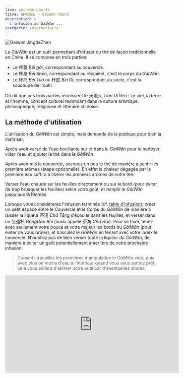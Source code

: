 ```yaml
---
lien: gai-wan-pao-fa
titre: 蓋碗泡法 - GàiWǎn PàoFǎ
description: >
  L'infusion au GàiWǎn ...
catégorie: intermediaire
---
```


![Gaiwan JingdeZhen](/assets/media/gaiwan-paofa-jingdezhen.jpg)

Le _GàiWǎn_ est un outil permettant d'infuser du thé de façon traditionnelle en Chine.
Il se compose en trois parties:

- Le 杯蓋 _Bēi gài_, correspondant au couvercle.
- Le 杯身 _Bēi Shēn_, correspondant au récipient, c'est le corps du _GàiWǎn_.
- Le 杯托 _Bēi Tuō_ ou 杯底 _Bēi Dì_, correspondant au socle, c'est la soucoupe de l'outil.

On dit que ces trois parties réunissent le 天地人 _Tiān Dì Rén_ : Le ciel, la terre et l'homme, concept culturel redondant dans la culture artistique, philosophique, religieuse et littéraire chinoise.  

## La méthode d'utilisation

L'utilisation du _GàiWǎn_ est simple, mais demande de la pratique pour bien la maîtriser. 

Après avoir versé de l'eau bouillante sur et dans le _GàiWǎn_ pour le nettoyer, vider l'eau et ajouter le thé dans le _GàiWǎn_.

Après avoir mis le couvercle, secouez un peu le thé de manière à sentir les premiers arômes (étape optionnelle). En effet la chaleur dégagée par la première eau suffira à libérer les premiers arômes de votre thé.

Verser l'eau chaude sur les feuilles directement ou sur le bord (pour éviter de trop brusquer les feuilles) selon votre goût, et remplir le _GàiWǎn_ jusqu'aux 9/10èmes.

Lorsque vous considérerez l'infusion terminée (cf. [table d'infusion](./ressources/table-d-infusion)), créer un petit espace entre le Couvercle et le Corps du _GàiWǎn_ de manière à laisser la liqueur 茶湯 _Chá Tāng_ s'écouler sans les feuilles, et verser dans un 公道杯 _GōngDào Bēi_ (aussi appelé 茶海 _Chá Hǎi_). 
Pour se faire, tenez avec seulement votre pouce et votre majeur les bords du _GàiWǎn_ (pour éviter de vous brûler), et basculez le _GàiWǎn_ en tenant avec votre index le couvercle.
N'oubliez pas de bien verser toute la liqueur du _GàiWǎn_, de manière à éviter un goût potentiellement amer lors de votre prochaine infusion. 

> Conseil : 
> travaillez les premières manipulation le _GàiWǎn_ vide, puis avec plus ou moins d'eau à l'intérieur quand vous vous sentez prêt, cela vous évitera d'abîmer votre outil par d'éventuelles chutes. 

<iframe width="560" height="315" src="https://www.youtube.com/embed/qOmDIB7o2So" frameborder="0" allow="accelerometer; autoplay; encrypted-media; gyroscope; picture-in-picture" allowfullscreen></iframe>
